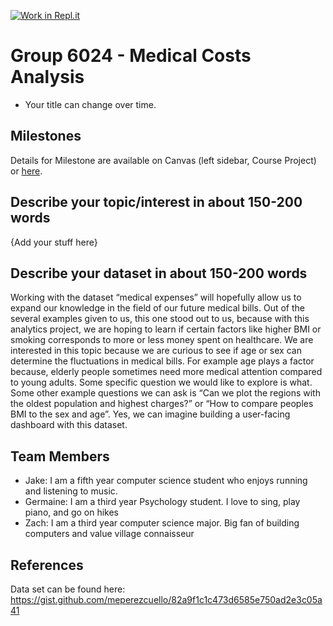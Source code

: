 [![Work in Repl.it](https://classroom.github.com/assets/work-in-replit-14baed9a392b3a25080506f3b7b6d57f295ec2978f6f33ec97e36a161684cbe9.svg)](https://classroom.github.com/online_ide?assignment_repo_id=313168&assignment_repo_type=GroupAssignmentRepo)
# Group 6024 - Medical Costs Analysis

- Your title can change over time.

## Milestones

Details for Milestone are available on Canvas (left sidebar, Course Project) or [here](https://firas.moosvi.com/courses/data301/project/milestone01.html).

## Describe your topic/interest in about 150-200 words

{Add your stuff here}

## Describe your dataset in about 150-200 words

Working with the dataset “medical expenses” will hopefully allow us to expand our knowledge in the field of our future medical bills. Out of the several examples given to us, this one stood out to us, because with this analytics project, we are hoping to learn if certain factors like higher BMI or smoking corresponds to more or less money spent on healthcare. We are interested in this topic because we are curious to see if age or sex can determine the fluctuations in medical bills. For example age plays a factor because, elderly people sometimes need more medical attention compared to young adults. Some specific question we would like to explore is what. Some other example questions we can ask is “Can we plot the regions with the oldest population and highest charges?” or “How to compare peoples BMI to the sex and age”. Yes, we can imagine building a user-facing dashboard with this dataset.

## Team Members

- Jake: I am a fifth year computer science student who enjoys running and listening to music.
- Germaine: I am a third year Psychology student. I love to sing, play piano, and go on hikes 
- Zach: I am a third year computer science major. Big fan of building computers and value village connaisseur

## References

Data set can be found here:
https://gist.github.com/meperezcuello/82a9f1c1c473d6585e750ad2e3c05a41
